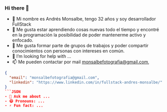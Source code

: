 ### Hi there 👋


- 🔭 Mi nombre es Andrés Monsalbe, tengo 32 años y soy desarrollador FullStack
- 🌱 Me gusta estar aprendiendo cosas nuevas todo el tiempo y encontré en la programación la posibilidad de poder mantenerme activo y enfocado.
- 👯 Me gusta formar parte de grupos de trabajos y poder compartir conocimientos con personas con intereses en común.
- 🤔 I’m looking for help with ...
- 📫 Me pueden contactar por mail monsalbefotografia@gmail.com, 
```JSON
{
  "email": "monsalbefotografia@gmail.com",
  "linkedin": "https://www.linkedin.com/in/fullstack-andres-monsalbe/"
}
```JSON
- 💬 Ask me about ...
- 😄 Pronouns: ...
- ⚡ Fun fact: ...

